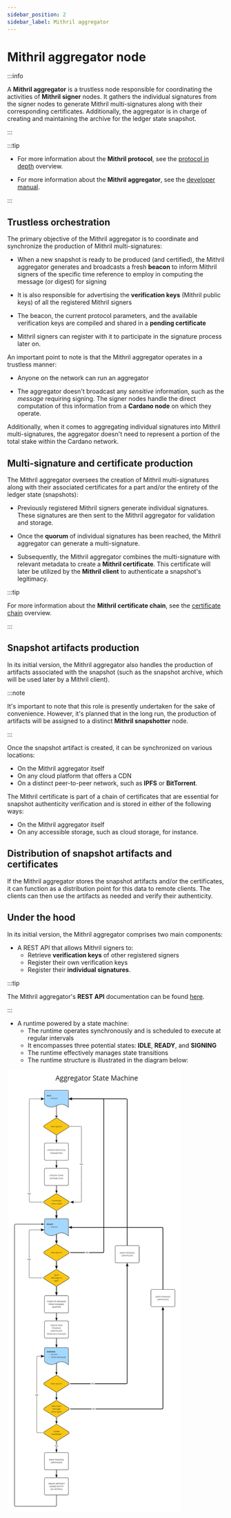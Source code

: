 ```yaml
---
sidebar_position: 2
sidebar_label: Mithril aggregator
---
```


# Mithril aggregator node

:::info

A **Mithril aggregator** is a trustless node responsible for coordinating the activities of **Mithril signer** nodes. It gathers the individual signatures from the signer nodes to generate Mithril multi-signatures along with their corresponding certificates. Additionally, the aggregator is in charge of creating and maintaining the archive for the ledger state snapshot.

:::

:::tip

* For more information about the **Mithril protocol**, see the [protocol in depth](../mithril-protocol/protocol.md) overview.

* For more information about the **Mithril aggregator**, see the [developer manual](../../manual/developer-docs/nodes/mithril-aggregator.md).

:::

## Trustless orchestration

The primary objective of the Mithril aggregator is to coordinate and synchronize the production of Mithril multi-signatures:

* When a new snapshot is ready to be produced (and certified), the Mithril aggregator generates and broadcasts a fresh **beacon** to inform Mithril signers of the specific time reference to employ in computing the message (or digest) for signing

* It is also responsible for advertising the **verification keys** (Mithril public keys) of all the registered Mithril signers

* The beacon, the current protocol parameters, and the available verification keys are compiled and shared in a **pending certificate**

* Mithril signers can register with it to participate in the signature process later on.

An important point to note is that the Mithril aggregator operates in a trustless manner:

* Anyone on the network can run an aggregator

* The aggregator doesn't broadcast any _sensitive_ information, such as the _message_ requiring signing. The signer nodes handle the direct computation of this information from a **Cardano node** on which they operate.

Additionally, when it comes to aggregating individual signatures into Mithril multi-signatures, the aggregator doesn't need to represent a portion of the total stake within the Cardano network.

## Multi-signature and certificate production

The Mithril aggregator oversees the creation of Mithril multi-signatures along with their associated certificates for a part and/or the entirety of the ledger state (snapshots):

* Previously registered Mithril signers generate individual signatures. These signatures are then sent to the Mithril aggregator for validation and storage.

* Once the **quorum** of individual signatures has been reached, the Mithril aggregator can generate a multi-signature.

* Subsequently, the Mithril aggregator combines the multi-signature with relevant metadata to create a **Mithril certificate**. This certificate will later be utilized by the **Mithril client** to authenticate a snapshot's legitimacy.

:::tip

For more information about the **Mithril certificate chain**, see the [certificate chain](../mithril-protocol/certificates.md) overview.

:::

## Snapshot artifacts production

In its initial version, the Mithril aggregator also handles the production of artifacts associated with the snapshot (such as the snapshot archive, which will be used later by a Mithril client).

:::note

It's important to note that this role is presently undertaken for the sake of convenience. However, it's planned that in the long run, the production of artifacts will be assigned to a distinct **Mithril snapshotter** node.

:::

Once the snapshot artifact is created, it can be synchronized on various locations:

* On the Mithril aggregator itself
* On any cloud platform that offers a CDN
* On a distinct peer-to-peer network, such as **IPFS** or **BitTorrent**.

The Mithril certificate is part of a chain of certificates that are essential for snapshot authenticity verification and is stored in either of the following ways:

* On the Mithril aggregator itself
* On any accessible storage, such as cloud storage, for instance.

## Distribution of snapshot artifacts and certificates

If the Mithril aggregator stores the snapshot artifacts and/or the certificates, it can function as a distribution point for this data to remote clients. The clients can then use the artifacts as needed and verify their authenticity.

## Under the hood

In its initial version, the Mithril aggregator comprises two main components:

* A REST API that allows Mithril signers to:
  * Retrieve **verification keys** of other registered signers
  * Register their own verification keys
  * Register their **individual signatures**.

:::tip

The Mithril aggregator's **REST API** documentation can be found [here](/doc/aggregator-api).

:::

* A runtime powered by a state machine:
  * The runtime operates synchronously and is scheduled to execute at regular intervals
  * It encompasses three potential states: **IDLE**, **READY**, and **SIGNING**
  * The runtime effectively manages state transitions
  * The runtime structure is illustrated in the diagram below:

![Aggregator Runtime](images/aggregator-runtime.jpg)
